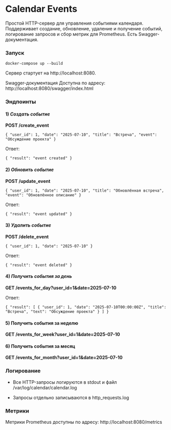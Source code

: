 # Calendar Events

Простой HTTP-сервер для управления событиями календаря. Поддерживает создание, обновление, удаление и получение событий, логирование запросов и сбор метрик для Prometheus. Есть Swagger-документация.

### Запуск

`docker-compose up --build`

Сервер стартует на http://localhost:8080.

Swagger-документация
Доступна по адресу:
http://localhost:8080/swagger/index.html

### Эндпоинты

#### 1) _Создать событие_

**POST /create_event**

`{
  "user_id": 1,
  "date": "2025-07-10",
  "title": "Встреча",
  "event": "Обсуждение проекта"
}`

Ответ:

`{
  "result": "event created"
}`

#### 2) _Обновить событие_

**POST /update_event**


`{
  "user_id": 1,
  "date": "2025-07-10",
  "title": "Обновлённая встреча",
  "event": "Обновлённое описание"
}`

Ответ:

`{
  "result": "event updated"
}`

#### 3) _Удалить событие_

**POST /delete_event**

`{
  "user_id": 1,
  "date": "2025-07-10"
}`

Ответ:

`{
  "result": "event deleted"
}`

#### 4) _Получить события за день_

**GET /events_for_day?user_id=1&date=2025-07-10**

Ответ:

`{
  "result": [
    {
      "user_id": 1,
      "date": "2025-07-10T00:00:00Z",
      "title": "Встреча",
      "text": "Обсуждение проекта"
    }
  ]
}`
#### 5) Получить события за неделю

**GET /events_for_week?user_id=1&date=2025-07-10**

#### 6) Получить события за месяц

**GET /events_for_month?user_id=1&date=2025-07-10**

### Логирование

- Все HTTP-запросы логируются в stdout и файл /var/log/calendar/calendar.log

- Запросы отдельно записываются в http_requests.log

### Метрики

Метрики Prometheus доступны по адресу: 
http://localhost:8080/metrics
